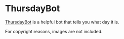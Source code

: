 # ThursdayBot

<a rel="me" href="https://botsin.space/@thursdaybot">ThursdayBot</a> is a helpful bot that tells you what day it is.

For copyright reasons, images are not included.
